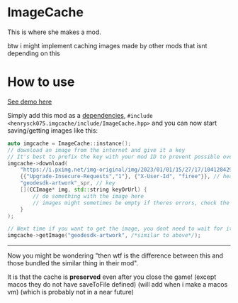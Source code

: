 # ImageCache
This is where she makes a mod.

btw i might implement caching images made by other mods that isnt depending on this

# How to use
[See demo here](https://youtu.be/H8r-xMHN25Y)

Simply add this mod as a [dependencies](https://docs.geode-sdk.org/mods/dependencies), `#include <henrysck075.imgcache/include/ImageCache.hpp>` and you can now start saving/getting images like this:
```cpp
auto imgcache = ImageCache::instance();
// download an image from the internet and give it a key
// It's best to prefix the key with your mod ID to prevent possible overlap!
imgcache->download(
    "https://i.pximg.net/img-original/img/2023/01/01/15/27/17/104128429_p0.png", // url
    {{"Upgrade-Insecure-Requests","1"}, {"X-User-Id", "firee"}}, // headers
    "geodesdk-artwork"_spr, // key
    [](CCImage* img, std::string keyOrUrl) {
        // do something with the image here
        // images might sometimes be empty if theres errors, check the logs if there's any
    }
);

// Next time if you want to get the image, you dont need to wait for it to download the entire thing
imgcache->getImage("geodesdk-artwork", /*similar to above*/);
```

---
Now you might be wondering "then wtf is the difference between this and those bundled the similar thing in their mod".

It is that the cache is **preserved** even after you close the game! (except macos they do not have saveToFile defined) (will add when i make a macos vm) (which is probably not in a near future)
